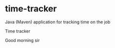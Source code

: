 # time-tracker
Java (Maven) application for tracking time on the job

Time tracker

Good morning sir
